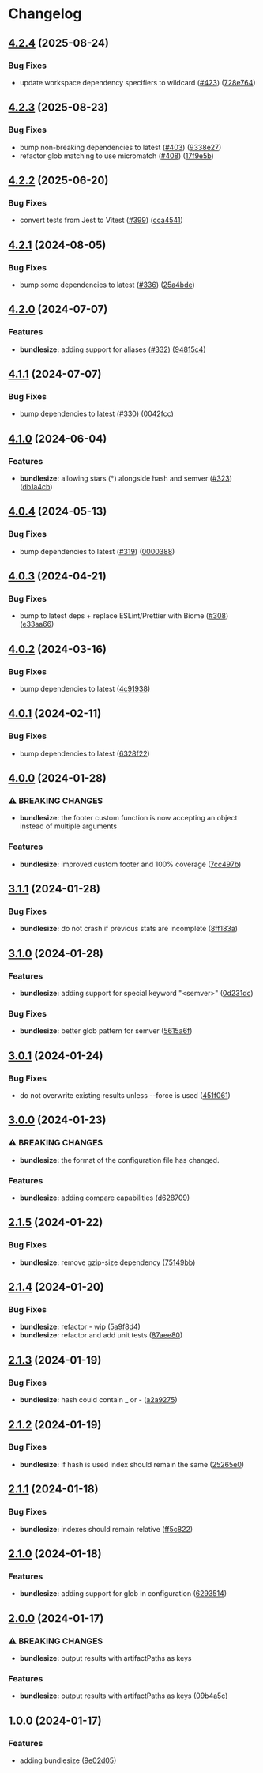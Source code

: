 # Changelog

## [4.2.4](https://github.com/versini-org/node-cli/compare/bundlesize-v4.2.3...bundlesize-v4.2.4) (2025-08-24)


### Bug Fixes

* update workspace dependency specifiers to wildcard ([#423](https://github.com/versini-org/node-cli/issues/423)) ([728e764](https://github.com/versini-org/node-cli/commit/728e764c1deb7bb75c9769efefd79f350d4e00d3))

## [4.2.3](https://github.com/versini-org/node-cli/compare/bundlesize-v4.2.2...bundlesize-v4.2.3) (2025-08-23)


### Bug Fixes

* bump non-breaking dependencies to latest ([#403](https://github.com/versini-org/node-cli/issues/403)) ([9338e27](https://github.com/versini-org/node-cli/commit/9338e27122994f5780d3be5c0c5886171b2a059c))
* refactor glob matching to use micromatch ([#408](https://github.com/versini-org/node-cli/issues/408)) ([17f9e5b](https://github.com/versini-org/node-cli/commit/17f9e5b493f3c25614ae095594e239fb41c60fb6))

## [4.2.2](https://github.com/versini-org/node-cli/compare/bundlesize-v4.2.1...bundlesize-v4.2.2) (2025-06-20)


### Bug Fixes

* convert tests from Jest to Vitest ([#399](https://github.com/versini-org/node-cli/issues/399)) ([cca4541](https://github.com/versini-org/node-cli/commit/cca45414f758508d21a179d41b9f04efe293d6d8))

## [4.2.1](https://github.com/aversini/node-cli/compare/bundlesize-v4.2.0...bundlesize-v4.2.1) (2024-08-05)


### Bug Fixes

* bump some dependencies to latest ([#336](https://github.com/aversini/node-cli/issues/336)) ([25a4bde](https://github.com/aversini/node-cli/commit/25a4bde77249c81017db1ffa852afe619298aad8))

## [4.2.0](https://github.com/aversini/node-cli/compare/bundlesize-v4.1.1...bundlesize-v4.2.0) (2024-07-07)


### Features

* **bundlesize:** adding support for aliases ([#332](https://github.com/aversini/node-cli/issues/332)) ([94815c4](https://github.com/aversini/node-cli/commit/94815c448fa932ab107a4b639952ad66de9fc78d))

## [4.1.1](https://github.com/aversini/node-cli/compare/bundlesize-v4.1.0...bundlesize-v4.1.1) (2024-07-07)


### Bug Fixes

* bump dependencies to latest ([#330](https://github.com/aversini/node-cli/issues/330)) ([0042fcc](https://github.com/aversini/node-cli/commit/0042fcc5ae686390b4425ca2282ac03844efb7ec))

## [4.1.0](https://github.com/aversini/node-cli/compare/bundlesize-v4.0.4...bundlesize-v4.1.0) (2024-06-04)


### Features

* **bundlesize:** allowing stars (*) alongside hash and semver ([#323](https://github.com/aversini/node-cli/issues/323)) ([db1a4cb](https://github.com/aversini/node-cli/commit/db1a4cb8d7abcb001c846cfcafdcb1452760fbc5))

## [4.0.4](https://github.com/aversini/node-cli/compare/bundlesize-v4.0.3...bundlesize-v4.0.4) (2024-05-13)


### Bug Fixes

* bump dependencies to latest ([#319](https://github.com/aversini/node-cli/issues/319)) ([0000388](https://github.com/aversini/node-cli/commit/0000388cfa973a86239e5b2e7976d3381286dd59))

## [4.0.3](https://github.com/aversini/node-cli/compare/bundlesize-v4.0.2...bundlesize-v4.0.3) (2024-04-21)


### Bug Fixes

* bump to latest deps + replace ESLint/Prettier with Biome ([#308](https://github.com/aversini/node-cli/issues/308)) ([e33aa66](https://github.com/aversini/node-cli/commit/e33aa66c0a1b95cc7fb9e10cdac2a60eefd309de))

## [4.0.2](https://github.com/aversini/node-cli/compare/bundlesize-v4.0.1...bundlesize-v4.0.2) (2024-03-16)


### Bug Fixes

* bump dependencies to latest ([4c91938](https://github.com/aversini/node-cli/commit/4c9193837c89d3aa9b4f82afa22e3f0668fdea6e))

## [4.0.1](https://github.com/aversini/node-cli/compare/bundlesize-v4.0.0...bundlesize-v4.0.1) (2024-02-11)


### Bug Fixes

* bump dependencies to latest ([6328f22](https://github.com/aversini/node-cli/commit/6328f22523f7760932d563f79cace26715b17d7d))

## [4.0.0](https://github.com/aversini/node-cli/compare/bundlesize-v3.1.1...bundlesize-v4.0.0) (2024-01-28)


### ⚠ BREAKING CHANGES

* **bundlesize:** the footer custom function is now accepting an object instead of multiple arguments

### Features

* **bundlesize:** improved custom footer and 100% coverage ([7cc497b](https://github.com/aversini/node-cli/commit/7cc497baa7da16343939779cab994bf7b0935aaf))

## [3.1.1](https://github.com/aversini/node-cli/compare/bundlesize-v3.1.0...bundlesize-v3.1.1) (2024-01-28)


### Bug Fixes

* **bundlesize:** do not crash if previous stats are incomplete ([8ff183a](https://github.com/aversini/node-cli/commit/8ff183a33994eadaa7d572108868b8a8d959a0f7))

## [3.1.0](https://github.com/aversini/node-cli/compare/bundlesize-v3.0.1...bundlesize-v3.1.0) (2024-01-28)


### Features

* **bundlesize:** adding support for special keyword "&lt;semver&gt;" ([0d231dc](https://github.com/aversini/node-cli/commit/0d231dc332e71ab23af5a41689e844bbc0facf62))


### Bug Fixes

* **bundlesize:** better glob pattern for semver ([5615a6f](https://github.com/aversini/node-cli/commit/5615a6f797a386bf36a35ad303daaa1ed58deea5))

## [3.0.1](https://github.com/aversini/node-cli/compare/bundlesize-v3.0.0...bundlesize-v3.0.1) (2024-01-24)


### Bug Fixes

* do not overwrite existing results unless --force is used ([451f061](https://github.com/aversini/node-cli/commit/451f0612cd725fbfd3e9c667e8cefc4bb7b5701c))

## [3.0.0](https://github.com/aversini/node-cli/compare/bundlesize-v2.1.5...bundlesize-v3.0.0) (2024-01-23)


### ⚠ BREAKING CHANGES

* **bundlesize:** the format of the configuration file has changed.

### Features

* **bundlesize:** adding compare capabilities ([d628709](https://github.com/aversini/node-cli/commit/d628709c9379fa1ab190dca0ecf71a7f8fd443f6))

## [2.1.5](https://github.com/aversini/node-cli/compare/bundlesize-v2.1.4...bundlesize-v2.1.5) (2024-01-22)


### Bug Fixes

* **bundlesize:** remove gzip-size dependency ([75149bb](https://github.com/aversini/node-cli/commit/75149bbfbc88a5f510d8e467c651010f85d81967))

## [2.1.4](https://github.com/aversini/node-cli/compare/bundlesize-v2.1.3...bundlesize-v2.1.4) (2024-01-20)


### Bug Fixes

* **bundlesize:** refactor - wip ([5a9f8d4](https://github.com/aversini/node-cli/commit/5a9f8d41fbd73d5c5f606e2fabfc9808b5d3254e))
* **bundlesize:** refactor and add unit tests ([87aee80](https://github.com/aversini/node-cli/commit/87aee80a802ab5a4beca0267f02400b20229218c))

## [2.1.3](https://github.com/aversini/node-cli/compare/bundlesize-v2.1.2...bundlesize-v2.1.3) (2024-01-19)


### Bug Fixes

* **bundlesize:** hash could contain _ or - ([a2a9275](https://github.com/aversini/node-cli/commit/a2a9275493f921771985263634000b76e9eb7132))

## [2.1.2](https://github.com/aversini/node-cli/compare/bundlesize-v2.1.1...bundlesize-v2.1.2) (2024-01-19)


### Bug Fixes

* **bundlesize:** if hash is used index should remain the same ([25265e0](https://github.com/aversini/node-cli/commit/25265e055852259a5ba039fc5e5003d279c20e7f))

## [2.1.1](https://github.com/aversini/node-cli/compare/bundlesize-v2.1.0...bundlesize-v2.1.1) (2024-01-18)


### Bug Fixes

* **bundlesize:** indexes should remain relative ([ff5c822](https://github.com/aversini/node-cli/commit/ff5c8225ff0481c27a5b74e6064dfb586a45f8ba))

## [2.1.0](https://github.com/aversini/node-cli/compare/bundlesize-v2.0.0...bundlesize-v2.1.0) (2024-01-18)


### Features

* **bundlesize:** adding support for glob in configuration ([6293514](https://github.com/aversini/node-cli/commit/629351438e70552d10723ac3b64836aba5b0cf77))

## [2.0.0](https://github.com/aversini/node-cli/compare/bundlesize-v1.0.0...bundlesize-v2.0.0) (2024-01-17)


### ⚠ BREAKING CHANGES

* **bundlesize:** output results with artifactPaths as keys

### Features

* **bundlesize:** output results with artifactPaths as keys ([09b4a5c](https://github.com/aversini/node-cli/commit/09b4a5ce03a49b029d54a7d15fe12f54c51859bd))

## 1.0.0 (2024-01-17)


### Features

* adding bundlesize ([9e02d05](https://github.com/aversini/node-cli/commit/9e02d0575d7dd51149063cc361af71f6d895b9be))
